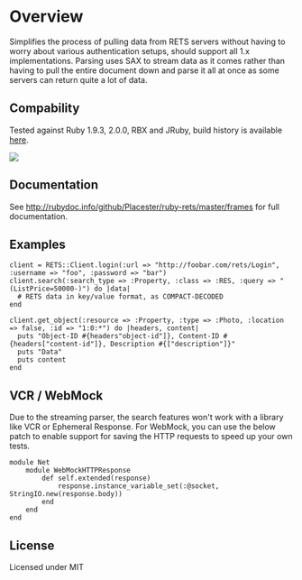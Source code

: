 Overview
===
Simplifies the process of pulling data from RETS servers without having to worry about various authentication setups, should support all 1.x implementations. Parsing uses SAX to stream data as it comes rather than having to pull the entire document down and parse it all at once as some servers can return quite a lot of data.

Compability
-
Tested against Ruby 1.9.3, 2.0.0, RBX and JRuby, build history is available [here](http://travis-ci.org/Placester/ruby-rets).

<img src="https://secure.travis-ci.org/Placester/ruby-rets.png?branch=master&.png"/>

Documentation
-
See http://rubydoc.info/github/Placester/ruby-rets/master/frames for full documentation.

Examples
-

    client = RETS::Client.login(:url => "http://foobar.com/rets/Login", :username => "foo", :password => "bar")
    client.search(:search_type => :Property, :class => :RES, :query => "(ListPrice=50000-)") do |data|
      # RETS data in key/value format, as COMPACT-DECODED
    end

    client.get_object(:resource => :Property, :type => :Photo, :location => false, :id => "1:0:*") do |headers, content|
      puts "Object-ID #{headers"object-id"]}, Content-ID #{headers["content-id"]}, Description #{["description"]}"
      puts "Data"
      puts content
    end

VCR / WebMock
-
Due to the streaming parser, the search features won't work with a library like VCR or Ephemeral Response. For WebMock, you can use the below patch to enable support for saving the HTTP requests to speed up your own tests.

    module Net
        module WebMockHTTPResponse
            def self.extended(response)
                response.instance_variable_set(:@socket, StringIO.new(response.body))
            end
        end
    end

License
-
Licensed under MIT
